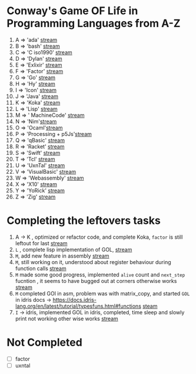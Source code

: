 # Conway's Game OF Life in Programming Languages from A-Z

1.  A => 'ada' [stream](https://youtu.be/hNiIrmFF-fM)
2.  B => 'bash' [stream](https://youtu.be/_9ar23U2InQ)
3.  C => 'C iso1990' [stream](https://youtu.be/KpOGovill-0)
4.  D => 'Dylan' [stream](https://youtu.be/DMO4o3nrRRM)
5.  E => 'Exlixir' [stream](https://youtu.be/DMO4o3nrRRM)
6.  F => 'Factor' [stream](https://youtu.be/u39XBXxo-b8)
7.  G => 'Go' [stream](https://youtu.be/1So88bm9JtA)
8.  H => 'Hy' [stream](https://youtu.be/RCcMudBsDAY)
9.  I => 'Icon' [stream](https://youtu.be/kwL-8qFN83c)
10. J => 'Java' [stream](https://youtu.be/jGSJ96-W98M)
11. K => 'Koka' [stream](https://youtu.be/hpxq6p0j7CQ)
12. L => 'Lisp' [stream]()
13. M => ' MachineCode' [stream](https://youtu.be/XtYlKV3-rFU)
14. N => 'Nim'[stream](https://youtu.be/t7gYFAzFEXc)
15. O => 'Ocaml'[stream](https://youtu.be/4jxJkVTiJbg)
16. P => 'Processing + p5Js'[stream](https://youtu.be/mkANVuVGwGg)
17. Q => 'qBasic' [stream](https://youtu.be/z0U_dQt0doQ)
18. R => 'Racket' [stream](https://youtu.be/hd2zzERMnDo)
19. S => 'Swift' [stream](https://youtu.be/B02yvOS4fBI)
20. T => 'Tcl' [stream](https://youtu.be/Kw7cu9UoR8A)
21. U => 'UxnTal' [stream](https://youtu.be/UsTbGu5_F8Q)
22. V => 'VisualBasic' [stream](https://youtu.be/Dos2qtdvg-8)
23. W => 'Webassembly' [stream](https://youtu.be/_6hbLkl5MlI)
24. X => 'X10' [stream](https://youtu.be/UX9m8FE4s8w)
25. Y => 'YoRick' [stream](https://youtu.be/VOZGKFzTIkQ)
26. Z => 'Zig' [stream](https://youtu.be/eY1groEaAzc)

#  Completing the leftovers tasks
1. A -> K , optimized or refactor code, and complete Koka, `factor` is still leftout for last
    [stream](https://youtu.be/KqimhEWF0N4)
2. `L` , complete lisp implementation of GOL,
    [stream](https://youtu.be/p7XLOXTQHak)
3. `M`, add new feature in assembly
    [stream](https://youtu.be/ZCcxdryTiNo)
4. `M`, still working on it, understood about register behaviour during 
    function calls
    [stream](https://youtu.be/G3YrVqIp8cc)
5. `M` made some good progress, implemented `alive` count and `next_step` fucntion
    , it seems to have bugged out at corners otherwise works
    [stream](https://youtu.be/iXqobAZnoiY)
6. `M` completed GOl in asm, problem was with matrix_copy, 
    and started `GOL` in idris
    docs -> https://docs.idris-lang.org/en/latest/tutorial/typesfuns.html#functions
    [steam](https://youtu.be/Z7qwq56Qics)
7. `I` -> idris, implemented GOL in idris, completed, time sleep and slowly print
    not working other wise works
    [stream]()



# Not Completed
- [ ] factor
- [ ] uxntal
